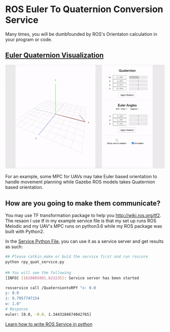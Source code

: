 # ROS Euler To Quaternion Conversion Service 

Many times, you will be dumbfounded by ROS's Orientaton calculation in your program or code. 


## [Euler Quaternion Visualization](https://quaternions.online/) 

![rpy_of_uav](./animation.gif)


For an example, some MPC for UAVs may take Euler based orientation to handle movement planning while Gazebo ROS models takes Quaternion based orientation.

## How are you going to make them communicate?
You may use TF transformation package to help you http://wiki.ros.org/tf2.
The resaon I use tf in my example service file is that my set up runs ROS Melodic and my UAV's MPC runs on python3.6 while my ROS package was built with Python2.

In the [Service Python File](rpy_quat_service.py), you can use it as a service server and get results as such: 

```bash
## Please catkin_make or buld the service first and run roscore 
python rpy_quat_service.py

## You will see the following 
[INFO] [1620805001.823235]: Service server has been started
```

``` bash
rosservice call /QuaterniontoRPY "x: 0.0
y: 0.0
z: 0.7957747154
w: 1.0" 
# Response
euler: [0.0, -0.0, 1.3443184674042765]
```

[Learn how to write ROS Service in python](http://wiki.ros.org/ROS/Tutorials/WritingServiceClient%28python%29)
